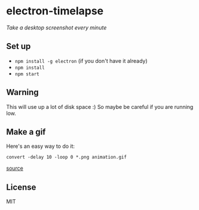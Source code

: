 # electron-timelapse

_Take a desktop screenshot every minute_

## Set up

- `npm install -g electron` (if you don't have it already)
- `npm install`
- `npm start`

## Warning

This will use up a lot of disk space :) So maybe be careful if you are running low.

## Make a gif

Here's an easy way to do it:

```
convert -delay 10 -loop 0 *.png animation.gif
```

[source](https://unix.stackexchange.com/a/24019)

## License

MIT
